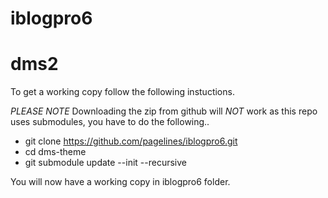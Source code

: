 # iblogpro6

# dms2

To get a working copy follow the following instuctions.

*PLEASE NOTE*
Downloading the zip from github will *NOT* work as this repo uses submodules, you have to do the following..

* git clone https://github.com/pagelines/iblogpro6.git
* cd dms-theme
* git submodule update --init --recursive

You will now have a working copy in iblogpro6 folder.
